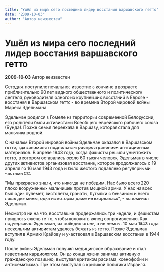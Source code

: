 ```yaml
---
title: "Ушёл из мира сего последний лидер восстания варшавского гетто"
date: "2009-10-03"
author: "Автор неизвестен"
---
```


# Ушёл из мира сего последний лидер восстания варшавского гетто

**2009-10-03** Автор неизвестен

Сегодня, поступило печальное известие о кончине в возрасте приблизительно 90 лет видного общественного и политического деятеля, руководителя одного из крупнейших восстаний в Европе - восстания в Варшавском гетто - во времена Второй мировой войны Марека Эдельмана.

Эдельман родился в Гомеле на территории современной Белоруссии, его родители были активистами Всеобщего еврейского рабочего союза (Бунда). Позже семья переехала в Варшаву, которая стала для мальчика родной.

С началом Второй мировой войны Эдельман оказался в Варшавском гетто, где занимался подпольным распространением агитационных материалов. В апреле 1943 года, когда фашисты решили уничтожить гетто, в котором оставались около 60 тысяч человек, Эдельман в числе других активистов организовал восстание, которое продолжалось с 19 апреля по 16 мая 1943 года и было жестоко подавлено регулярными частями СС.

"Мы прекрасно знали, что никогда не победим. Нас было всего 220 плохо вооруженных мальчишек против мощной армии. У нас на всех был один пулемет, пистолеты, гранаты, бутылки с бензином и всего лишь две мины, одна из которых даже не взорвалась", - вспоминал Эдельман.

Несмотря ни на что, восставшие продержались три недели, и фашистам пришлось сжечь гетто, чтобы положить конец сопротивлению. Как подчеркивал Эдельман, их победил огонь, а не немцы. 10 мая 1943 года нескольким активистам удалось бежать из гетто. Позже Эдельман вступил в Армию Крайову и участвовал в Варшавском восстании в 1944 году.

После войны Эдельман получил медицинское образование и стал известным кардиологом. Он до конца жизни занимал активную гражданскую позицию, выступая критиком расизма, ксенофобии и антисемитизма. При этом выступал с критикой политики Израиля.
